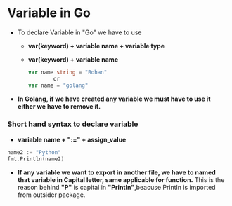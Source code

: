 # Variable in Go
- To declare Variable in "Go" we have to use
    - **var(keyword) + variable name + variable type**
    - **var(keyword) + variable name**

        ``` Go
        var name string = "Rohan"
                or
        var name = "golang"
        ```

- **In Golang, if we have created any variable we must have to use it either we have to remove it.**

### Short hand syntax to declare variable
- **variable name + ":=" + assign_value**
```Go
name2 := "Python"
fmt.Println(name2)
```

- **If any variable we want to export in another file, we have to named that variable in Capital letter, same applicable for function.** This is the reason behind **"P"** is capital in **"Println"**,beacuse Println is imported from outsider package.